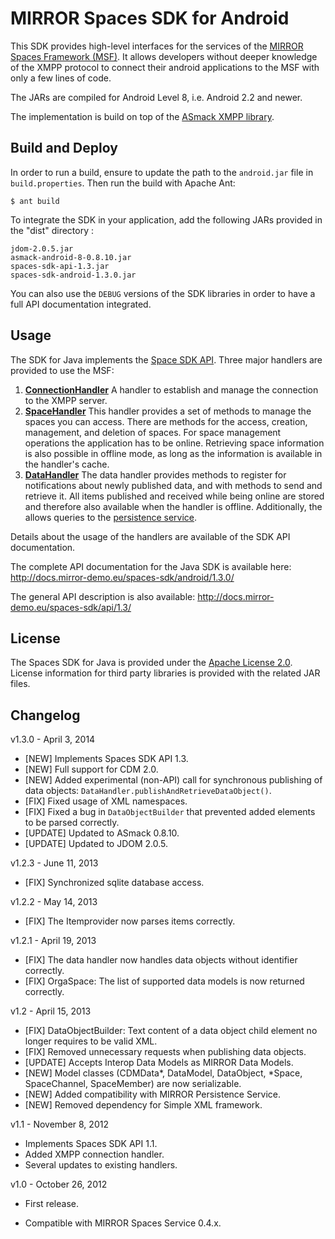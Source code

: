 # MIRROR Spaces SDK for Android
This SDK provides high-level interfaces for the services of the [MIRROR Spaces Framework (MSF)][1]. It allows developers without deeper knowledge of the XMPP protocol to connect their android applications to the MSF with only a few lines of code.

The JARs are compiled for Android Level 8, i.e. Android 2.2 and newer.

The implementation is build on top of the [ASmack XMPP library][2].

## Build and Deploy
In order to run a build, ensure to update the path to the `android.jar` file in `build.properties`. Then run the build with Apache Ant:

    $ ant build

To integrate the SDK in your application, add the following JARs provided in the "dist" directory :

    jdom-2.0.5.jar
    asmack-android-8-0.8.10.jar
    spaces-sdk-api-1.3.jar
    spaces-sdk-android-1.3.0.jar

You can also use the `DEBUG` versions of the SDK libraries in order to have a full API documentation integrated.

## Usage
The SDK for Java implements the [Space SDK API][3]. Three major handlers are provided to use the MSF:

1. **[ConnectionHandler][4]**
  A handler to establish and manage the connection to the XMPP server.
2. **[SpaceHandler][5]**
  This handler provides a set of methods to manage the spaces you can access.
  There are methods for the access, creation, management, and deletion of
  spaces. For space management operations the application has to be online.
  Retrieving space information is also possible in offline mode, as long as the
  information is available in the handler's cache. 
3. **[DataHandler][6]**
  The data handler provides methods to register for notifications about newly
  published data, and with methods to send and retrieve it. All items published
  and received while being online are stored and therefore also available when
  the handler is offline. Additionally, the allows queries to the [persistence service][7].

Details about the usage of the handlers are available of the SDK API documentation.

The complete API documentation for the Java SDK is available here:
http://docs.mirror-demo.eu/spaces-sdk/android/1.3.0/

The general API description is also available:
http://docs.mirror-demo.eu/spaces-sdk/api/1.3/

## License
The Spaces SDK for Java is provided under the [Apache License 2.0][8].
License information for third party libraries is provided with the related JAR files.

## Changelog

v1.3.0 - April 3, 2014

* [NEW] Implements Spaces SDK API 1.3.
* [NEW] Full support for CDM 2.0.
* [NEW] Added experimental (non-API) call for synchronous publishing of data objects: `DataHandler.publishAndRetrieveDataObject()`.
* [FIX] Fixed usage of XML namespaces.
* [FIX] Fixed a bug in `DataObjectBuilder` that prevented added elements to be parsed correctly.
* [UPDATE] Updated to ASmack 0.8.10.
* [UPDATE] Updated to JDOM 2.0.5.
 
v1.2.3 - June 11, 2013

* [FIX] Synchronized sqlite database access.

v1.2.2 - May 14, 2013

* [FIX] The Itemprovider now parses items correctly.

v1.2.1 - April 19, 2013

* [FIX] The data handler now handles data objects without identifier correctly.
* [FIX] OrgaSpace: The list of supported data models is now returned correctly. 

v1.2 - April 15, 2013

* [FIX] DataObjectBuilder: Text content of a data object child element no longer requires to be valid XML.
* [FIX] Removed unnecessary requests when publishing data objects.
* [UPDATE] Accepts Interop Data Models as MIRROR Data Models.
* [NEW] Model classes (CDMData*, DataModel, DataObject, *Space, SpaceChannel, SpaceMember) are now serializable.
* [NEW] Added compatibility with MIRROR Persistence Service.
* [NEW] Removed dependency for Simple XML framework. 

v1.1 - November 8, 2012

* Implements Spaces SDK API 1.1.
* Added XMPP connection handler.
* Several updates to existing handlers.

v1.0 - October 26, 2012

* First release.
* Compatible with MIRROR Spaces Service 0.4.x.

  [1]: https://github.com/MirrorIP
  [2]: https://github.com/flowdalic/asmack
  [3]: https://github.com/MirrorIP/msf-spaces-sdk-api
  [4]: http://docs.mirror-demo.eu/spaces-sdk/android/1.3.0/index.html?de/imc/mirror/sdk/android/ConnectionHandler.html
  [5]: http://docs.mirror-demo.eu/spaces-sdk/android/1.3.0/index.html?de/imc/mirror/sdk/android/SpaceHandler.html
  [6]: http://docs.mirror-demo.eu/spaces-sdk/android/1.3.0/index.html?de/imc/mirror/sdk/android/DataHandler.html
  [7]: https://github.com/MirrorIP/msf-persistence-service
  [8]: http://www.apache.org/licenses/LICENSE-2.0.html